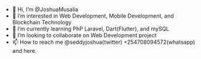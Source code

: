 - 👋 Hi, I’m @JoshuaMusalia
- 👀 I’m interested in Web Development, Mobile Development, and Blockchain Technology 
- 🌱 I’m currently learning PhP Laravel, Dart(Flutter), and mySQL
- 💞️ I’m looking to collaborate on Web Development project
- 📫 How to reach me @seddyjoshua(twitter) +254708094572(whatsapp) and here. 

<!---
JoshuaMusalia/JoshuaMusalia is a ✨ special ✨ repository because its `README.md` (this file) appears on your GitHub profile.
You can click the Preview link to take a look at your changes.
--->
